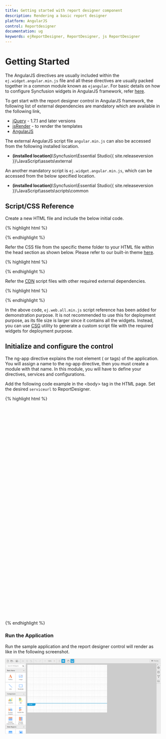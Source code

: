 ```yaml
---
title: Getting started with report designer component	
description: Rendering a basic report designer
platform: AngularJS
control: Reportdesigner
documentation: ug
keywords: ejReportDesigner, ReportDesigner, js ReportDesigner 
---
```


# Getting Started

The AngularJS directives are usually included within the `ej.widget.angular.min.js` file and all these directives are usually packed together in a common module known as `ejangular`. For basic details on how to configure Syncfusion widgets in AngularJS framework, refer [here](https://help.syncfusion.com/js/angularjs).

To get start with the report designer control in AngularJS framework, the following list of external dependencies are mandatory which are available in the following link, 

* [jQuery](http://jquery.com) - 1.7.1 and later versions
* [jsRender](https://github.com/borismoore/jsrender) - to render the templates
* [AngularJS](https://angularjs.org/)

The external AngularJS script file `angular.min.js` can also be accessed from the following installed location.

* **(installed location)**\Syncfusion\Essential Studio\{{ site.releaseversion }}\JavaScript\assets\external

An another mandatory script is `ej.widget.angular.min.js`, which can be accessed from the below specified location.

* **(installed location)**\Syncfusion\Essential Studio\{{ site.releaseversion }}\JavaScript\assets\scripts\common

## Script/CSS Reference

Create a new HTML file and include the below initial code.

{% highlight html %}

<!DOCTYPE html>
<html lang="en" xmlns="http://www.w3.org/1999/xhtml" ng-app="syncApp">
    <head>
        <meta charset="utf-8" />
        <title> </title>
    </head>
    <body>
    </body>
</html>

{% endhighlight %}

Refer the CSS file from the specific theme folder to your HTML file within the head section as shown below. Please refer to our built-in theme [here](https://help.syncfusion.com/js/theming-in-essential-javascript-components).

{% highlight html %}

<head>
    <meta charset="utf-8" />
    <title>Getting Started - Report Designer</title>
    <link href="http://cdn.syncfusion.com/{{ site.releaseversion }}/js/web/flat-azure/ej.web.all.min.css" rel="stylesheet" />
    <link href="http://cdn.syncfusion.com/{{ site.releaseversion }}/js/web/flat-azure/ej.reportdesigner.min.css" rel="stylesheet" />
    <link href="https://cdnjs.cloudflare.com/ajax/libs/codemirror/5.37.0/codemirror.min.css" rel="stylesheet" />
    <link href="https://cdnjs.cloudflare.com/ajax/libs/codemirror/5.37.0/addon/hint/show-hint.min.css" rel="stylesheet" />
</head>

{% endhighlight %}

Refer the [CDN](https://help.syncfusion.com/js/cdn) script files with other required external dependencies.

{% highlight html %}

<head>
    <meta charset="utf-8" />
    <title>Getting Started - Report Designer</title>
    <link href="http://cdn.syncfusion.com/{{ site.releaseversion }}/js/web/flat-azure/ej.web.all.min.css" rel="stylesheet" />
    <link href="http://cdn.syncfusion.com/{{ site.releaseversion }}/js/web/flat-azure/ej.reportdesigner.min.css" rel="stylesheet" />
    <link href="https://cdnjs.cloudflare.com/ajax/libs/codemirror/5.37.0/codemirror.min.css" rel="stylesheet" />
    <link href="https://cdnjs.cloudflare.com/ajax/libs/codemirror/5.37.0/addon/hint/show-hint.min.css" rel="stylesheet" />
    <script src="http://cdn.syncfusion.com/js/assets/external/jquery-3.0.0.min.js"></script>
    <script src="http://cdn.syncfusion.com/js/assets/external/jsrender.min.js"></script>
    <script src="https://cdnjs.cloudflare.com/ajax/libs/codemirror/5.37.0/codemirror.min.js" type="text/javascript"></script>
    <script src="https://cdnjs.cloudflare.com/ajax/libs/codemirror/5.37.0/addon/hint/show-hint.min.js" type="text/javascript"></script>
    <script src="https://cdnjs.cloudflare.com/ajax/libs/codemirror/5.37.0/addon/hint/sql-hint.min.js" type="text/javascript"></script>
    <script src="https://cdnjs.cloudflare.com/ajax/libs/codemirror/5.37.0/mode/sql/sql.min.js" type="text/javascript"></script>
    <script src="http://cdn.syncfusion.com/js/assets/external/angular.min.js"></script>
    <script src="http://cdn.syncfusion.com/{{ site.releaseversion }}/js/web/ej.web.all.min.js"></script>
    <script src="http://cdn.syncfusion.com/{{ site.releaseversion }}/js/web/ej.reportdesigner.min.js"></script>
    <script src="http://cdn.syncfusion.com/{{ site.releaseversion }}/js/common/ej.widget.angular.min.js"></script>
</head>

{% endhighlight %}

In the above code, `ej.web.all.min.js` script reference has been added for demonstration purpose. It is not recommended to use this for deployment purpose, as its file size is larger since it contains all the widgets. Instead, you can use [CSG](http://csg.syncfusion.com/#) utility to generate a custom script file with the required widgets for deployment purpose.

## Initialize and configure the control

The ng-app directive explains the root element (<html> or <body> tags) of the application. You will assign a name to the ng-app directive, then you must create a module with that name. In this module, you will have to define your directives, services and configurations.

Add the following code example in the &lt;body&gt; tag in the HTML page. Set the desired `serviceurl` to ReportDesigner.

{% highlight html %}

<div ng-controller="ReportDesignerController">
    <div id="container" ej-reportdesigner e-serviceurl="serviceurl" style="width:100%;height:680px;"> </div>
</div>

<script type="text/javascript">
    angular.module('syncApp', ['ejangular']).controller('ReportDesignerController', function ($scope, $interval) {
        $scope.serviceurl = "http://js.syncfusion.com/demos/ejservices/api/ReportDesigner"
    });
</script>

{% endhighlight %}

### Run the Application

Run the sample application and the report designer control will render as like in the following screenshot.

![](Getting-Started_images/Getting-Started-img1.png) 
